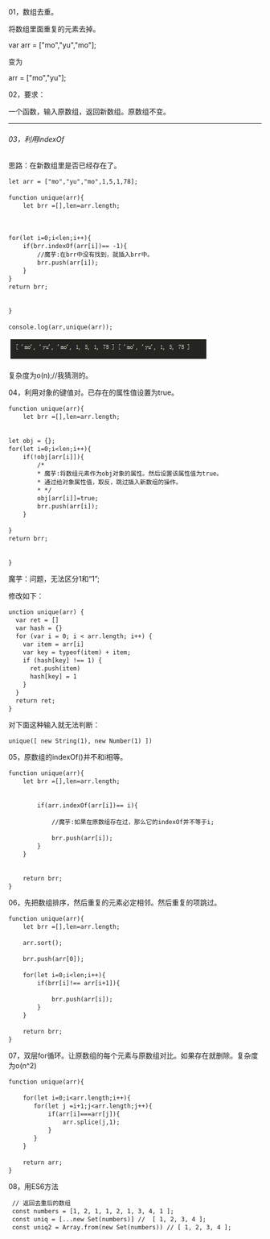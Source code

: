 01，数组去重。

将数组里面重复的元素去掉。

var arr = ["mo","yu","mo"];

变为

arr = ["mo","yu"];

02，要求：

一个函数，输入原数组，返回新数组。原数组不变。



---



###### 03，利用indexOf

思路：在新数组里是否已经存在了。

```
let arr = ["mo","yu","mo",1,5,1,78];

function unique(arr){
    let brr =[],len=arr.length;
    


for(let i=0;i<len;i++){
    if(brr.indexOf(arr[i])== -1){
        //魔芋:在brr中没有找到，就插入brr中。
        brr.push(arr[i]);
    }
}
return brr;


}

console.log(arr,unique(arr));
```



![1527825619724](arr-unique.assets/1527825619724.png)

复杂度为o(n);//我猜测的。





04，利用对象的键值对。已存在的属性值设置为true。

```
function unique(arr){
    let brr =[],len=arr.length;


let obj = {};
for(let i=0;i<len;i++){
    if(!obj[arr[i]]){
        /*
        * 魔芋:将数组元素作为obj对象的属性。然后设置该属性值为true。
        * 通过给对象属性值，取反，跳过插入新数组的操作。
        * */
        obj[arr[i]]=true;
        brr.push(arr[i]);
    }
   
}
return brr;


}
```

魔芋：问题，无法区分1和“1”;

修改如下：

```
unction unique(arr) {
  var ret = []
  var hash = {}
  for (var i = 0; i < arr.length; i++) {
    var item = arr[i]
    var key = typeof(item) + item;
    if (hash[key] !== 1) {
      ret.push(item)
      hash[key] = 1
    }
  }
  return ret;
}
```

对下面这种输入就无法判断：

```
unique([ new String(1), new Number(1) ])
```

05，原数组的indexOf()并不和i相等。

```
function unique(arr){
    let brr =[],len=arr.length;

 
        if(arr.indexOf(arr[i])== i){

            //魔芋:如果在原数组存在过，那么它的indexOf并不等于i;

            brr.push(arr[i]);
        }
    }


    return brr;
}
```

06，先把数组排序，然后重复的元素必定相邻。然后重复的项跳过。

```
function unique(arr){
    let brr =[],len=arr.length;

    arr.sort();
    
    brr.push(arr[0]);

    for(let i=0;i<len;i++){
        if(brr[i]!== arr[i+1]){
            
            brr.push(arr[i]);
        }
    }
    
    return brr;
}
```

07，双层for循环。让原数组的每个元素与原数组对比。如果存在就删除。复杂度为o(n^2)

```
function unique(arr){
    
    for(let i=0;i<arr.length;i++){
       for(let j =i+1;j<arr.length;j++){
           if(arr[i]===arr[j]){
               arr.splice(j,1);
           }
       }
    }
    
    return arr;
}
```

08，用ES6方法

```
 // 返回去重后的数组
 const numbers = [1, 2, 1, 1, 2, 1, 3, 4, 1 ];
 const uniq = [...new Set(numbers)] //  [ 1, 2, 3, 4 ];
 const uniq2 = Array.from(new Set(numbers)) // [ 1, 2, 3, 4 ];
```